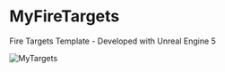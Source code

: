 # MyFireTargets

Fire Targets Template - Developed with Unreal Engine 5

![MyTargets](https://github.com/wegscpc/MyFireTargets/assets/84401774/219235e2-6d4f-4f42-bfb5-be8d9e5c376f)
